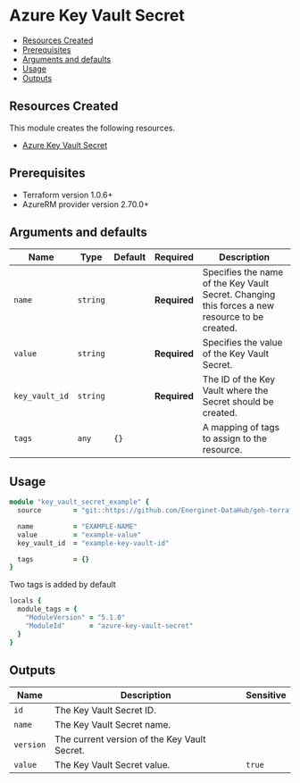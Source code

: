 # Azure Key Vault Secret

- [Resources Created](#resources-created)
- [Prerequisites](#prerequisites)
- [Arguments and defaults](#arguments-and-defaults)
- [Usage](#usage)
- [Outputs](#outputs)

## Resources Created

This module creates the following resources.

- [Azure Key Vault Secret](https://registry.terraform.io/providers/hashicorp/azurerm/latest/docs/resources/key_vault_secret)

## Prerequisites

- Terraform version 1.0.6+
- AzureRM provider version 2.70.0+

## Arguments and defaults

| Name | Type | Default | Required | Description |
|-|-|-|-|-|
| `name` | `string` | | **Required** | Specifies the name of the Key Vault Secret. Changing this forces a new resource to be created. |
| `value` | `string` | | **Required** | Specifies the value of the Key Vault Secret. |
| `key_vault_id` | `string` | | **Required** | The ID of the Key Vault where the Secret should be created. |
| `tags` | `any` | `{}` | | A mapping of tags to assign to the resource. |

## Usage

```ruby
module "key_vault_secret_example" { 
  source        = "git::https://github.com/Energinet-DataHub/geh-terraform-modules.git//azure/key-vault-secret?ref=5.1.0"

  name          = "EXAMPLE-NAME"
  value         = "example-value"
  key_vault_id  = "example-key-vault-id"

  tags          = {}
}
```

Two tags is added by default

```ruby
locals {
  module_tags = {
    "ModuleVersion" = "5.1.0"
    "ModuleId"      = "azure-key-vault-secret"
  }
}
```

## Outputs

| Name | Description | Sensitive |
|-|-|-|
| `id` | The Key Vault Secret ID. | |
| `name` | The Key Vault Secret name. | |
| `version` | The current version of the Key Vault Secret. | |
| `value` | The Key Vault Secret value. | `true` |
